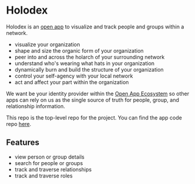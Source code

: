 # Holodex

Holodex is an [open app](https://github.com/open-app/core) to visualize and track people and groups within a network.

- visualize your organization
- shape and size the organic form of your organization
- peer into and across the holarch of your surrounding network
- understand who's wearing what hats in your organization
- dynamically burn and build the structure of your organization
- control your self-agency with your local network
- act and affect your part within the organization


We want be your identity provider within the [Open App Ecosystem](https://github.com/open-app) so other apps can rely on us as the single source of truth for people, group, and relationship information.

This repo is the top-level repo for the project. You can find the app code repo [here](https://github.com/holodex/app).

## Features

- view person or group details
- search for people or groups
- track and traverse relationships
- track and traverse roles
